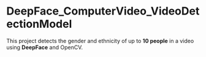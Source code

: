 # DeepFace_ComputerVideo_VideoDetectionModel
This project detects the gender and ethnicity of up to **10 people** in a video using **DeepFace** and OpenCV.
